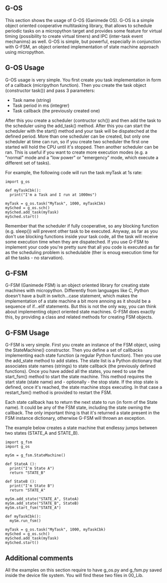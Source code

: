 ## G-OS
This section shows the usage of G-OS (Ganimede OS). G-OS is a simple object oriented cooperative multitasking library, that allows to schedule periodic tasks on a micropython target and provides some feature for virtual timing (possibility to create virtual timers) and IPC (inter-task event mechanims) as well. G-OS is simple, but powerful, especially in conjunction with G-FSM, an object oriented implementation of state machine approach using micropython. 

## G-OS Usage
G-OS usage is very simple. You first create you task implementation in form of a callback (micripython function). Then you create the task object (constructor task()) and pass 3 parameters:
- Task name (string)
- Task period in ms (integrer)
- Task callback (the previously created one)

After this you create a scheduler (contructor sch()) and then add the task to the scheduler using the add_task() method. After this you can start the scheduler with the start() method and your task will be dispateched at the defined period. More than one scheduler can be created, but only one scheduler at time can run, so if you create two scheduler the first one started will hold the CPU until it's stopped. Then another scheduler can be ran. This is useful if you want to create more execution modes (e.g. a "normal" mode and a "low power" or "emergency" mode, which execute a different set of tasks).

For example, the following code will run the task myTask at 1s rate:

```
import g_os

def myTaskCbk():
  print("I'm a Task and I run at 1000ms")

myTask = g_os.task("MyTask", 1000, myTaskCbk)
mySched = g_os.sch()
mySched.add_task(myTask)
mySched.start()
```

Remember that the scheduler if fully cooperative, so any blocking function (e.g. sleep()) will prevent other task to be executed. Anyway, as far as you don't use blocking functions inside your task code, all the task will receive some execution time when they are dispateched. If you use G-FSM to implement your code you're pretty sure that all you code is executed as far as the scheduling problem is schedulable (ther is enoug execution time for all the tasks - no starvation).

## G-FSM
G-FSM (Ganimede FSM) is an object oriented library for creating state machines with micropython. Differently from languages like C, Python doesn't have a built in switch...case statement, which makes the implementation of a state machine a bit more annoing as it should be a sequence of if...elif statements. But this is not the only way, you can think about implementing object oriented state machines. G-FSM does exactly this, by providing a class and related methods for creating FSM objects.

## G-FSM Usage
G-FSM is very simple. First you create an instance of the FSM object, using the StateMachine() constructor. Then you define a set of callbacks implementing each state function (a regular Python function). Then you use the add_state method to add states. The state list is a Python dictionary that associates state names (strings) to state callback (the previously defined functions). Once you have added all the states, you need to use the start_fsm() method to start the state machine. This method requires the start state (state name) and - optionally - the stop state. If the stop state is defined, once it's reached, the state machine stops executing. In that case a restart_fsm() method is provided to restart the FSM.

Each state callback has to return the next state to run (in form of the State name). It could be any of the FSM state, including the state owning the callback. The only important thing is that it's returned a state present in the FSM instance dictionary, otherwise G-FSM will thrown an exception.

The example below creates a state machine that endlessy jumps between two states (STATE_A and STATE_B).

```
import g_fsm
import g_os

mySm = g_fsm.StateMachine()

def StateA ():
  print("I'm State A")
  return "STATE_B"
  
def StateB ():
  print("I'm State B")
  return "STATE_A"
  
mySm.add_state("STATE_A", StateA)
mySm.add_state("STATE_B", StateB)
mySm.start_fsm("STATE_A")

def myTaskCbk():
  mySm.run_fsm()

myTask = g_os.task("MyTask", 1000, myTaskCbk)
mySched = g_os.sch()
mySched.add_task(myTask)
mySched.start()
```

## Additional comments
All the examples on this section require to have g_os.py and g_fsm.py saved inside the device file system. You will find these two files in 00_Lib. 

